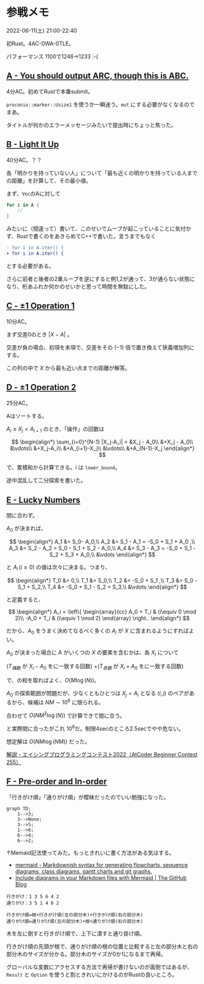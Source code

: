 # 参戦メモ
2022-06-11(土) 21:00-22:40

初Rust。4AC-0WA-0TLE。

パフォーマンス 1100で1246→1233 :-\(

## [A \- You should output ARC, though this is ABC\.](https://atcoder.jp/contests/abc255/tasks/abc255_a)
4分AC。初めてRustで本番submit。

`proconio::marker::Usize1` を使うか一瞬迷う。`mut` にする必要がなくなるのでまあ。

タイトルが何かのエラーメッセージみたいで提出時にちょっと焦った。

## [B \- Light It Up](https://atcoder.jp/contests/abc255/tasks/abc255_b)
40分AC。？？

各「明かりを持っていない人」について「最も近くの明かりを持っている人までの距離」を計算して、その最小値。

まず、`Vec`のAに対して
```rust
for i in A {
    //
}
```
みたいに（間違って）書いて、このせいでムーブが起こっていることに気付かず、Rustで書くのをあきらめてC++で書いた。言うまでもなく
```diff
- for i in A.iter() {
+ for i in A.iter() {
```
とする必要がある。

さらに前者と後者の2重ループを逆にすると例1,2が通って、3が通らない状態になり、桁あふれか何かのせいかと思って時間を無駄にした。

## [C \- ±1 Operation 1](https://atcoder.jp/contests/abc255/tasks/abc255_c)
10分AC。

まず交差0のとき $|X-A|$ 。

交差が負の場合、初項を末項で、交差をその $(-1)$ 倍で置き換えて狭義増加列にする。

この列の中で $X$ から最も近い点までの距離が解答。

## [D \- ±1 Operation 2](https://atcoder.jp/contests/abc255/tasks/abc255_d)

25分AC。

Aはソートする。

$A_i \leq X_{j} < A_{i+1}$ のとき、「操作」の回数は

$$
\begin{align*}
\sum_{i=0}^{N-1} |X_j-A_i| =
&X_j - A_0\\
&+X_j - A_0\\
&\vdots\\
&+X_j-A_i\\
&+A_{i+1}-X_j\\
&\vdots\\
&+A_{N-1}-X_j
\end{align*}
$$

で、累積和から計算できる。$i$ は `lower_bound`。

途中混乱して二分探索を書いた。

## [E \- Lucky Numbers](https://atcoder.jp/contests/abc255/tasks/abc255_e)

間に合わず。

$A_0$ が決まれば、

$$
\begin{align*}
    A_1 &= S_0- A_0,\\
    A_2 &= S_1 - A_1 = -S_0 + S_1 + A_0 ,\\
    A_3 &= S_2 - A_2 = S_0 - S_1 + S_2 - A_0,\\
    A_4 &= S_3 - A_3 = -S_0 + S_1 - S_2 + S_3 + A_0,\\
        &\vdots
\end{align*}
$$

と $A_i\,(i\geq 0)$ の値は次々に決まる。つまり、

$$
\begin{align*}
    T_0 &= 0,\\
    T_1 &= S_0,\\
    T_2 &= -S_0 + S_1 ,\\
    T_3 &= S_0 - S_1 + S_2,\\
    T_4 &= -S_0 + S_1 - S_2 + S_3,\\
        &\vdots
\end{align*}
$$

と定義すると、

$$
\begin{align*}
A_i = \left\{
        \begin{array}{cc}
            A_0 + T_i & (i\equiv 0 \mod 2)\\
            -A_0 + T_i & (i\equiv 1 \mod 2)
        \end{array}
    \right..
\end{align*}
$$

だから、$A_0$ をうまく決めてなるべく多くの $A_i$ が $X$ に含まれるようにすればよい。

$A_0$ が決まった場合に $A$ がいくつの $X$ の要素を含むかは、各 $X_i$ について 

($T_{偶数}$ が $X_i-A_0$ をに一致する回数)
+($T_{奇数}$ が $X_i+A_0$ をに一致する回数)

で、の和を取ればよく、$O(M\log(N))$。

$A_0$ の探索範囲が問題だが、少なくともひとつは $X_j = A_i$
となる $(i,j)$ のペアがあるから、候補は $NM \sim 10^6$ に限られる。

合わせて $O(NM^2\log(N))$ で計算できて間に合う。

と実際間に合ったがこれ $10^8$だ。制限4secのところ2.5secでやや危ない。


想定解は $O(NM\log(NM))$ だった。

[解説 \- エイシングプログラミングコンテスト2022（AtCoder Beginner Contest 255）](https://atcoder.jp/contests/abc255/editorial/4098)

## [F \- Pre\-order and In\-order](https://atcoder.jp/contests/abc255/tasks/abc255_f)

「行きがけ順」「通りがけ順」が曖昧だったのでいい勉強になった。

```mermaid
graph TD;
    1-->3;
    3-->None;
    3-->5;
    1-->6;
    6-->4;
    6-->2;
```

↑Memaid記法使ってみた。もっときれいに書く方法がある気はする。

- [mermaid \- Markdownish syntax for generating flowcharts, sequence diagrams, class diagrams, gantt charts and git graphs\.](https://mermaid-js.github.io/mermaid/#/)
- [Include diagrams in your Markdown files with Mermaid \| The GitHub Blog](https://github.blog/2022-02-14-include-diagrams-markdown-files-mermaid/)


```
行きがけ：1 3 5 6 4 2
通りがけ：3 5 1 4 6 2
```

```
行きがけ順=根+行きがけ順(左の部分木)+行きがけ順(右の部分木)
通りがけ順=通りがけ順(左の部分木)+根+通りがけ順(右の部分木)
```

木を左に倒すと行きがけ順で、上下に潰すと通り掛け順。

行きがけ順の先頭が根で、通りがけ順の根の位置と比較すると左の部分木と右の部分木のサイズが分かる。部分木のサイズが0か1になるまで再帰。

グローバルな変数にアクセスする方法で再帰が書けないのが面倒ではあるが、`Result` と `Option` を使うと割ときれいにかけるのがRustの良いところ。


